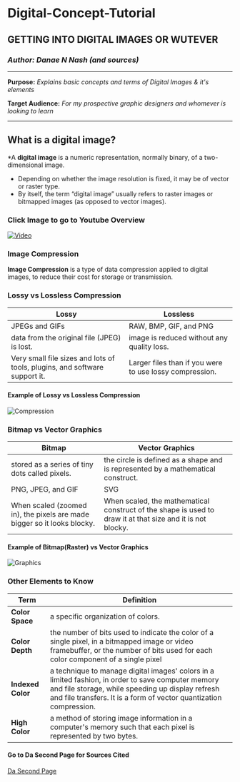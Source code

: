 # Digital-Concept-Tutorial



## GETTING INTO DIGITAL IMAGES OR WUTEVER


### *Author: Danae N Nash (and sources)*

-----------------------------

**Purpose:** *Explains basic concepts and terms of Digital Images & it's elements*

**Target Audience:** *For my prospective graphic designers and whomever is looking to learn*

-----------------------------

## What is a digital image?

*A **digital image** is a numeric representation, normally binary, of a two-dimensional image. 
   * Depending on whether the image resolution is fixed, it may be of vector or raster type. 
   * By itself, the term “digital image” usually refers to raster images or bitmapped images (as opposed to vector images).

### Click Image to go to Youtube Overview
[![Video](https://www.comparethecloud.net/wp-content/uploads/2016/11/digital-brain-1.gif)](https://www.youtube.com/watch?v=15aqFQQVBWU&feature=youtu.be)

### Image Compression

**Image Compression** is a type of data compression applied to digital images, to reduce their cost for storage or transmission.

### Lossy vs Lossless Compression
Lossy | Lossless
---|---
JPEGs and GIFs | RAW, BMP, GIF, and PNG
data from the original file (JPEG) is lost. | image is reduced without any quality loss.
Very small file sizes and lots of tools, plugins, and software support it. | Larger files than if you were to use lossy compression.

#### Example of Lossy vs Lossless Compression

![Compression](https://image.slidesharecdn.com/losslessreport-130318215046-phpapp02/95/lossless-compression-4-638.jpg?cb=1363643501)

### Bitmap vs Vector Graphics
Bitmap | Vector Graphics
---|---
stored as a series of tiny dots called pixels. | the circle is defined as a shape and is represented by a mathematical construct.
PNG, JPEG, and GIF | SVG
When scaled (zoomed in), the pixels are made bigger so it looks blocky. | When scaled, the mathematical construct of the shape is used to draw it at that size and it is not blocky.

#### Example of Bitmap(Raster) vs Vector Graphics

![Graphics](https://qph.fs.quoracdn.net/main-qimg-bf865b35951b368f1e1e74ed358117d5)

### Other Elements to Know

Term | Definition
---|---
**Color Space** | a specific organization of colors.
**Color Depth** | the number of bits used to indicate the color of a single pixel, in a bitmapped image or video framebuffer, or the number of bits used for each color component of a single pixel
**Indexed Color** | a technique to manage digital images' colors in a limited fashion, in order to save computer memory and file storage, while speeding up display refresh and file transfers. It is a form of vector quantization compression.
**High Color** | a method of storing image information in a computer's memory such that each pixel is represented by two bytes.

#### Go to Da Second Page for Sources Cited

[Da Second Page](DaSecondPage.md)
